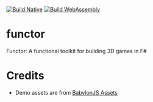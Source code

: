 [![Build Native](https://github.com/tommy-xr/functor/actions/workflows/build-native.yml/badge.svg)](https://github.com/tommy-xr/functor/actions/workflows/build-native.yml) [![Build WebAssembly](https://github.com/tommy-xr/functor/actions/workflows/build-wasm.yml/badge.svg)](https://github.com/tommy-xr/functor/actions/workflows/build-wasm.yml)

# functor

Functor: A functional toolkit for building 3D games in F#

# Credits

- Demo assets are from [BabylonJS Assets](https://github.com/BabylonJS/Assets/)
